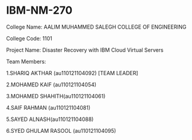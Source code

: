 # IBM-NM-270
College Name: AALIM MUHAMMED SALEGH COLLEGE OF ENGINEERING

College Code: 1101

Project Name: Disaster Recovery with IBM Cloud Virtual Servers

Team Members:

  1.SHARIQ AKTHAR (au110121104092) [TEAM LEADER]
  
  2.MOHAMED KAIF (au110121104054)
  
  3.MOHAMED SHAHITH(au110121104061)
  
  4.SAIF RAHMAN (au110121104081)
  
  5.SAYED ALNASH(au110121104088)
  
  6.SYED GHULAM RASOOL (au110121104095)

